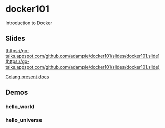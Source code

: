 # docker101
Introduction to Docker

## Slides
[https://go-talks.appspot.com/github.com/adampie/docker101/slides/docker101.slide](https://go-talks.appspot.com/github.com/adampie/docker101/slides/docker101.slide)

[Golang present docs](https://godoc.org/golang.org/x/tools/present)

## Demos
### hello_world 

### hello_universe
